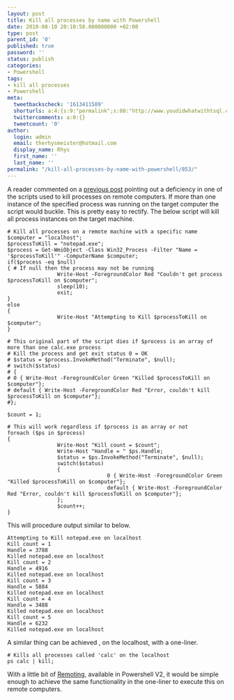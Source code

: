```yaml
---
layout: post
title: Kill all processes by name with Powershell
date: 2010-08-10 20:10:58.000000000 +02:00
type: post
parent_id: '0'
published: true
password: ''
status: publish
categories:
- Powershell
tags:
- kill all processes
- Powershell
meta:
  tweetbackscheck: '1613411589'
  shorturls: a:4:{s:9:"permalink";s:80:"http://www.youdidwhatwithtsql.com/kill-all-processes-by-name-with-powershell/853";s:7:"tinyurl";s:26:"http://tinyurl.com/26l5z24";s:4:"isgd";s:18:"http://is.gd/ebRfZ";s:5:"bitly";s:20:"http://bit.ly/dr43MI";}
  twittercomments: a:0:{}
  tweetcount: '0'
author:
  login: admin
  email: therhysmeister@hotmail.com
  display_name: Rhys
  first_name: ''
  last_name: ''
permalink: "/kill-all-processes-by-name-with-powershell/853/"
---
```

A reader commented on a [previous post](http://www.youdidwhatwithtsql.com/more-powershell-nuggets/239) pointing out a deficiency in one of the scripts used to kill processes on remote computers. If more than one instance of the specified process was running on the target computer the script would buckle. This is pretty easy to rectify. The below script will kill all process instances on the target machine.

```
# Kill all processes on a remote machine with a specific name
$computer = "localhost";
$processToKill = "notepad.exe";
$process = Get-WmiObject -Class Win32_Process -Filter "Name = '$processToKill'" -ComputerName $computer;
if($process -eq $null)
{ # If null then the process may not be running
                Write-Host -ForegroundColor Red "Couldn't get process $processToKill on $computer";
                sleep(10);
                exit;
}
else
{
                Write-Host "Attempting to Kill $processToKill on $computer";
}

# This original part of the script dies if $process is an array of more than one calc.exe process
# Kill the process and get exit status 0 = OK
# $status = $process.InvokeMethod("Terminate", $null);
# switch($status)
# {
# 0 { Write-Host -ForegroundColor Green "Killed $processToKill on $computer"};
# default { Write-Host -ForegroundColor Red "Error, couldn't kill $processToKill on $computer"};
#};

$count = 1;

# This will work regardless if $process is an array or not
foreach ($ps in $process)
{
                Write-Host "Kill count = $count";
				Write-Host "Handle = " $ps.Handle;
                $status = $ps.InvokeMethod("Terminate", $null);
                switch($status)
                {
                                0 { Write-Host -ForegroundColor Green "Killed $processToKill on $computer"};
                                default { Write-Host -ForegroundColor Red "Error, couldn't kill $processToKill on $computer"};
                };
                $count++;
}
```

This will procedure output similar to below.

```
Attempting to Kill notepad.exe on localhost
Kill count = 1
Handle = 3788
Killed notepad.exe on localhost
Kill count = 2
Handle = 4916
Killed notepad.exe on localhost
Kill count = 3
Handle = 5884
Killed notepad.exe on localhost
Kill count = 4
Handle = 3488
Killed notepad.exe on localhost
Kill count = 5
Handle = 6232
Killed notepad.exe on localhost
```

A similar thing can be achieved , on the localhost, with a one-liner.

```
# Kills all processes called 'calc' on the localhost
ps calc | kill;
```

With a little bit of [Remoting](http://blogs.msdn.com/b/powershell/archive/2008/05/10/remoting-with-powershell-quickstart.aspx), available in Powershell V2, it would be simple enough to achieve the same functionality in the one-liner to execute this on remote computers.

